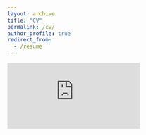 ```yaml
---
layout: archive
title: "CV"
permalink: /cv/
author_profile: true
redirect_from:
  - /resume
---
```

<embed src="http://Matthewjre.github.io/files/Public_CV.pdf" type="application/pdf"/>